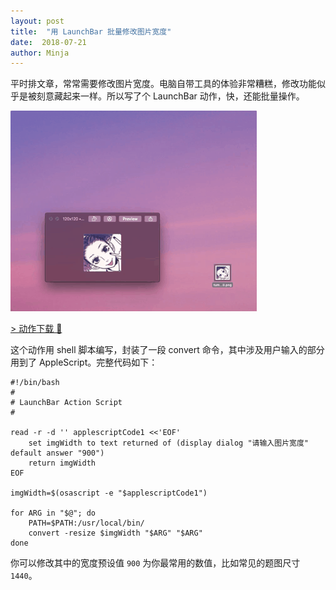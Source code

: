 ```yaml
---
layout: post
title:  "用 LaunchBar 批量修改图片宽度"
date:  2018-07-21
author: Minja
---
```


平时排文章，常常需要修改图片宽度。电脑自带工具的体验非常糟糕，修改功能似乎是被刻意藏起来一样。所以写了个 LaunchBar 动作，快，还能批量操作。

![title](2018-07-21-%E4%BF%AE%E6%94%B9%E5%9B%BE%E7%89%87%E5%88%86%E8%BE%A8%E7%8E%87.GIF)

[> 动作下载 🔗](Link)

这个动作用 shell 脚本编写，封装了一段 convert 命令，其中涉及用户输入的部分用到了 AppleScript。完整代码如下：

```
#!/bin/bash
#
# LaunchBar Action Script
#

read -r -d '' applescriptCode1 <<'EOF'
    set imgWidth to text returned of (display dialog "请输入图片宽度" default answer "900")
    return imgWidth
EOF

imgWidth=$(osascript -e "$applescriptCode1")

for ARG in "$@"; do
    PATH=$PATH:/usr/local/bin/
    convert -resize $imgWidth "$ARG" "$ARG"
done
```

你可以修改其中的宽度预设值 `900` 为你最常用的数值，比如常见的题图尺寸 `1440`。
